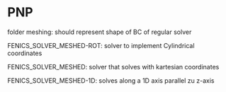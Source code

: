 # PNP
folder meshing:
  should represent shape of BC of regular solver

FENICS_SOLVER_MESHED-ROT:
  solver to implement Cylindrical coordinates
 
FENICS_SOLVER_MESHED:
  solver that solves with kartesian coordinates
  
FENICS_SOLVER_MESHED-1D:
  solves along a 1D axis parallel zu z-axis
